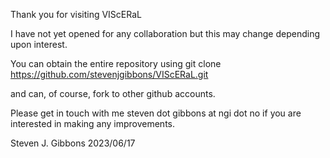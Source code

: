 Thank you for visiting VIScERaL

I have not yet opened for any collaboration but this may change depending upon interest.

You can obtain the entire repository using
git clone https://github.com/stevenjgibbons/VIScERaL.git

and can, of course, fork to other github accounts.

Please get in touch with me steven dot gibbons at ngi dot no
if you are interested in making any improvements.

Steven J. Gibbons 2023/06/17
